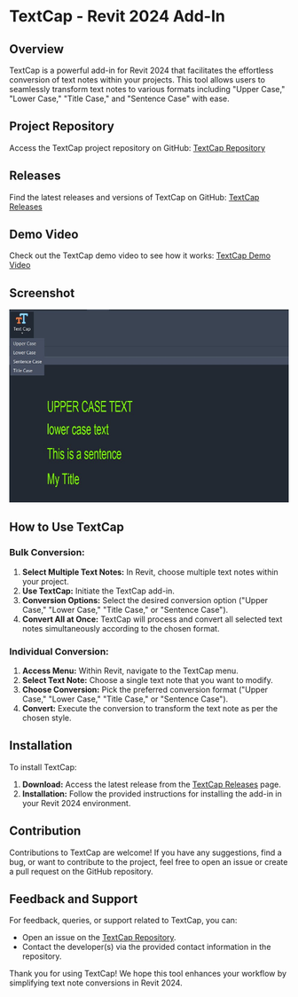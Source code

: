 # TextCap - Revit 2024 Add-In

## Overview

TextCap is a powerful add-in for Revit 2024 that facilitates the effortless conversion of text notes within your projects. This tool allows users to seamlessly transform text notes to various formats including "Upper Case," "Lower Case," "Title Case," and "Sentence Case" with ease.

## Project Repository

Access the TextCap project repository on GitHub: [TextCap Repository](https://github.com/CADhaks/TextCap)

## Releases

Find the latest releases and versions of TextCap on GitHub: [TextCap Releases](https://github.com/CADhaks/TextCap/releases)

## Demo Video

Check out the TextCap demo video to see how it works: [TextCap Demo Video](https://github.com/CADhaks/TextCap/blob/master/docs/TextCap-v1-demo.mp4)

## Screenshot

![TextCap Screenshot](https://github.com/CADhaks/TextCap/blob/master/docs/screenshot.jpg)

## How to Use TextCap

### Bulk Conversion:

1. **Select Multiple Text Notes:** In Revit, choose multiple text notes within your project.
2. **Use TextCap:** Initiate the TextCap add-in.
3. **Conversion Options:** Select the desired conversion option ("Upper Case," "Lower Case," "Title Case," or "Sentence Case").
4. **Convert All at Once:** TextCap will process and convert all selected text notes simultaneously according to the chosen format.

### Individual Conversion:

1. **Access Menu:** Within Revit, navigate to the TextCap menu.
2. **Select Text Note:** Choose a single text note that you want to modify.
3. **Choose Conversion:** Pick the preferred conversion format ("Upper Case," "Lower Case," "Title Case," or "Sentence Case").
4. **Convert:** Execute the conversion to transform the text note as per the chosen style.

## Installation

To install TextCap:

1. **Download:** Access the latest release from the [TextCap Releases](https://github.com/CADhaks/TextCap/releases) page.
2. **Installation:** Follow the provided instructions for installing the add-in in your Revit 2024 environment.

## Contribution

Contributions to TextCap are welcome! If you have any suggestions, find a bug, or want to contribute to the project, feel free to open an issue or create a pull request on the GitHub repository.

## Feedback and Support

For feedback, queries, or support related to TextCap, you can:

- Open an issue on the [TextCap Repository](https://github.com/CADhaks/TextCap).
- Contact the developer(s) via the provided contact information in the repository.

Thank you for using TextCap! We hope this tool enhances your workflow by simplifying text note conversions in Revit 2024.